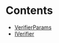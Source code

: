 

# Contents
- [VerifierParams](IVerifier.sol/struct.VerifierParams.md)
- [IVerifier](IVerifier.sol/interface.IVerifier.md)
